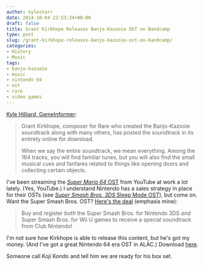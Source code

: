 ```yaml
---
author: kylestarr
date: 2014-10-04 22:53:24+00:00
draft: false
title: Grant Kirkhope Releases Banjo-Kazooie OST on Bandcamp
type: post
slug: /grant-kirkhope-releases-banjo-kazooie-ost-on-bandcamp/
categories:
- History
- Music
tags:
- banjo-kazooie
- music
- nintendo 64
- ost
- rare
- video games
---
```


[Kyle Hilliard, GameInformer](http://www.gameinformer.com/b/news/archive/2014/10/04/banjo-kazooie-composer-posts-entire-soundtrack-online-for-download.aspx?utm_content=bufferf5d8a&utm_medium=social&utm_source=twitter.com&utm_campaign=buffer):

> Grant Kirkhope, composer for Rare who created the Banjo-Kazooie soundtrack along with many others, has posted the soundtrack in its entirety online for download.
>
> When we say the entire soundtrack, we mean everything. Among the 164 tracks, you will find familiar tunes, but you will also find the small musical cues and fanfares related to things like opening doors and collecting certain objects.

I've been streaming the [_Super Mario 64_ OST](https://www.youtube.com/watch?v=kgVUipXiqOc) from YouTube at work a lot lately. (Yes, YouTube.) I understand Nintendo has a sales strategy in place for their OSTs (see [_Super Smash Bros. 3DS_ Sleep Mode OST](http://www.polygon.com/2014/8/24/6063069/super-smash-bros-play-in-sleep-mode-lets-you-listen-to-the-soundtrack)), but come on. Want the Super Smash Bros. OST? [Here's the deal](http://club2.nintendo.com/smash-promo/) (emphasis mine):

> Buy and register _both_ the Super Smash Bros. for Nintendo 3DS _and_ Super Smash Bros. for Wii U games to receive a special soundtrack from Club Nintendo!

I'm not sure how Kirkhope is able to release this content, but he's got my money. (And I've got a great Nintendo 64 era OST in ALAC.) Download [here](https://grantkirkhope.bandcamp.com/album/banjo-kazooie-everything-and-the-kitchen-sink).

Someone call Koji Kondo and tell him we are ready for his box set.

